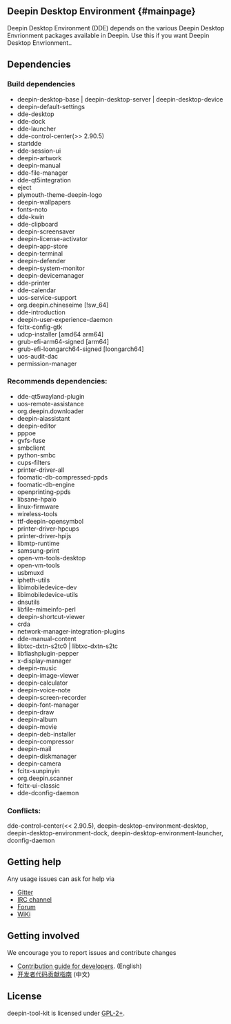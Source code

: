 ## Deepin Desktop Environment {#mainpage}

Deepin Desktop Environment (DDE) depends on the various Deepin Desktop Envrionment packages available in Deepin. 
Use this if you want Deepin Desktop Envrionment..

## Dependencies

### Build dependencies

* deepin-desktop-base | deepin-desktop-server | deepin-desktop-device
* deepin-default-settings
* dde-desktop
* dde-dock
* dde-launcher
* dde-control-center(>> 2.90.5)
* startdde
* dde-session-ui
* deepin-artwork
* deepin-manual
* dde-file-manager
* dde-qt5integration
* eject
* plymouth-theme-deepin-logo
* deepin-wallpapers
* fonts-noto
* dde-kwin
* dde-clipboard
* deepin-screensaver
* deepin-license-activator
* deepin-app-store
* deepin-terminal
* deepin-defender
* deepin-system-monitor
* deepin-devicemanager
* dde-printer
* dde-calendar
* uos-service-support
* org.deepin.chineseime [!sw_64]
* dde-introduction
* deepin-user-experience-daemon
* fcitx-config-gtk
* udcp-installer [amd64 arm64]
* grub-efi-arm64-signed [arm64]
* grub-efi-loongarch64-signed [loongarch64]
* uos-audit-dac
* permission-manager

### Recommends dependencies:

* dde-qt5wayland-plugin
* uos-remote-assistance
* org.deepin.downloader
* deepin-aiassistant
* deepin-editor
* pppoe
* gvfs-fuse
* smbclient
* python-smbc
* cups-filters
* printer-driver-all
* foomatic-db-compressed-ppds
* foomatic-db-engine
* openprinting-ppds
* libsane-hpaio
* linux-firmware
* wireless-tools
* ttf-deepin-opensymbol
* printer-driver-hpcups
* printer-driver-hpijs
* libmtp-runtime
* samsung-print
* open-vm-tools-desktop
* open-vm-tools
* usbmuxd
* ipheth-utils
* libimobiledevice-dev
* libimobiledevice-utils
* dnsutils
* libfile-mimeinfo-perl
* deepin-shortcut-viewer
* crda
* network-manager-integration-plugins
* dde-manual-content
* libtxc-dxtn-s2tc0 | libtxc-dxtn-s2tc
* libflashplugin-pepper
* x-display-manager
* deepin-music
* deepin-image-viewer
* deepin-calculator
* deepin-voice-note
* deepin-screen-recorder
* deepin-font-manager
* deepin-draw
* deepin-album
* deepin-movie
* deepin-deb-installer
* deepin-compressor
* deepin-mail
* deepin-diskmanager
* deepin-camera
* fcitx-sunpinyin
* org.deepin.scanner
* fcitx-ui-classic
* dde-dconfig-daemon

### Conflicts:
 dde-control-center(<< 2.90.5),
 deepin-desktop-environment-desktop,
 deepin-desktop-environment-dock,
 deepin-desktop-environment-launcher,
 dconfig-daemon

## Getting help

Any usage issues can ask for help via

* [Gitter](https://gitter.im/orgs/linuxdeepin/rooms)
* [IRC channel](https://webchat.freenode.net/?channels=deepin)
* [Forum](https://bbs.deepin.org)
* [WiKi](https://wiki.deepin.org/)

## Getting involved

We encourage you to report issues and contribute changes

* [Contribution guide for developers](https://github.com/linuxdeepin/developer-center/wiki/Contribution-Guidelines-for-Developers-en). (English)
* [开发者代码贡献指南](https://github.com/linuxdeepin/developer-center/wiki/Contribution-Guidelines-for-Developers) (中文)

## License

deepin-tool-kit is licensed under [GPL-2+](LICENSE).
